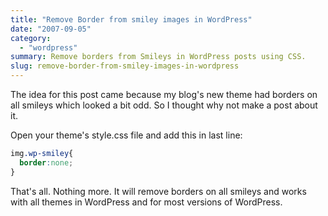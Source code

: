 ```yaml
---
title: "Remove Border from smiley images in WordPress"
date: "2007-09-05"
category: 
  - "wordpress"
summary: Remove borders from Smileys in WordPress posts using CSS.
slug: remove-border-from-smiley-images-in-wordpress
---
```


The idea for this post came because my blog's new theme had borders on all smileys which looked a bit odd. So I thought why not make a post about it.

Open your theme's style.css file and add this in last line:

```css
img.wp-smiley{ 
  border:none;
}
```

That's all. Nothing more. It will remove borders on all smileys and works with all themes in WordPress and for most versions of WordPress.
